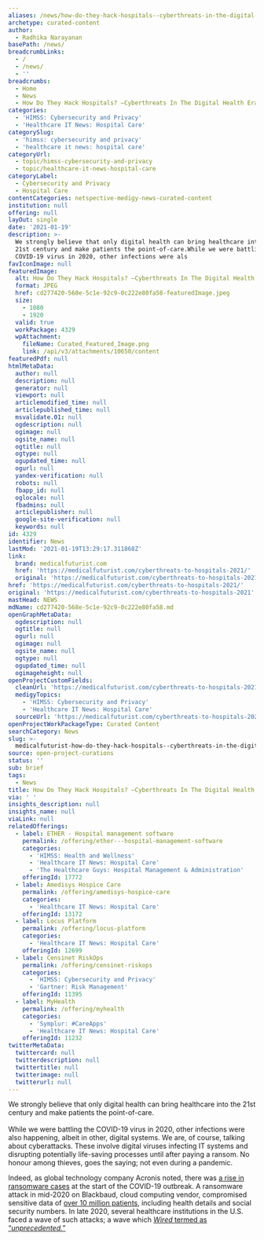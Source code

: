 ```yaml
---
aliases: /news/how-do-they-hack-hospitals--cyberthreats-in-the-digital-health-era
archetype: curated-content
author:
  - Radhika Narayanan
basePath: /news/
breadcrumbLinks:
  - /
  - /news/
  - ''
breadcrumbs:
  - Home
  - News
  - How Do They Hack Hospitals? –Cyberthreats In The Digital Health Era
categories:
  - 'HIMSS: Cybersecurity and Privacy'
  - 'Healthcare IT News: Hospital Care'
categorySlug:
  - 'himss: cybersecurity and privacy'
  - 'healthcare it news: hospital care'
categoryUrl:
  - topic/himss-cybersecurity-and-privacy
  - topic/healthcare-it-news-hospital-care
categoryLabel:
  - Cybersecurity and Privacy
  - Hospital Care
contentCategories: netspective-medigy-news-curated-content
institution: null
offering: null
layOut: single
date: '2021-01-19'
description: >-
  We strongly believe that only digital health can bring healthcare into the
  21st century and make patients the point-of-care.While we were battling the
  COVID-19 virus in 2020, other infections were als
favIconImage: null
featuredImage:
  alt: How Do They Hack Hospitals? –Cyberthreats In The Digital Health Era
  format: JPEG
  href: cd277420-568e-5c1e-92c9-0c222e80fa58-featuredImage.jpeg
  size:
    - 1080
    - 1920
  valid: true
  workPackage: 4329
  wpAttachment:
    fileName: Curated_Featured_Image.png
    link: /api/v3/attachments/10650/content
featuredPdf: null
htmlMetaData:
  author: null
  description: null
  generator: null
  viewport: null
  articlemodified_time: null
  articlepublished_time: null
  msvalidate.01: null
  ogdescription: null
  ogimage: null
  ogsite_name: null
  ogtitle: null
  ogtype: null
  ogupdated_time: null
  ogurl: null
  yandex-verification: null
  robots: null
  fbapp_id: null
  oglocale: null
  fbadmins: null
  articlepublisher: null
  google-site-verification: null
  keywords: null
id: 4329
identifier: News
lastMod: '2021-01-19T13:29:17.311868Z'
link:
  brand: medicalfuturist.com
  href: 'https://medicalfuturist.com/cyberthreats-to-hospitals-2021/'
  original: 'https://medicalfuturist.com/cyberthreats-to-hospitals-2021'
href: 'https://medicalfuturist.com/cyberthreats-to-hospitals-2021/'
original: 'https://medicalfuturist.com/cyberthreats-to-hospitals-2021'
mastHead: NEWS
mdName: cd277420-568e-5c1e-92c9-0c222e80fa58.md
openGraphMetaData:
  ogdescription: null
  ogtitle: null
  ogurl: null
  ogimage: null
  ogsite_name: null
  ogtype: null
  ogupdated_time: null
  ogimageheight: null
openProjectCustomFields:
  cleanUrl: 'https://medicalfuturist.com/cyberthreats-to-hospitals-2021/'
  medigyTopics:
    - 'HIMSS: Cybersecurity and Privacy'
    - 'Healthcare IT News: Hospital Care'
  sourceUrl: 'https://medicalfuturist.com/cyberthreats-to-hospitals-2021'
openProjectWorkPackageType: Curated Content
searchCategory: News
slug: >-
  medicalfuturist-how-do-they-hack-hospitals--cyberthreats-in-the-digital-health-era
source: open-project-curations
status: ''
sub: brief
tags:
  - News
title: How Do They Hack Hospitals? –Cyberthreats In The Digital Health Era
via: ' '
insights_description: null
insights_name: null
viaLink: null
relatedOfferings:
  - label: ETHER - Hospital management software
    permalink: /offering/ether---hospital-management-software
    categories:
      - 'HIMSS: Health and Wellness'
      - 'Healthcare IT News: Hospital Care'
      - 'The Healthcare Guys: Hospital Management & Administration'
    offeringId: 17772
  - label: Amedisys Hospice Care
    permalink: /offering/amedisys-hospice-care
    categories:
      - 'Healthcare IT News: Hospital Care'
    offeringId: 13172
  - label: Locus Platform
    permalink: /offering/locus-platform
    categories:
      - 'Healthcare IT News: Hospital Care'
    offeringId: 12699
  - label: Censinet RiskOps
    permalink: /offering/censinet-riskops
    categories:
      - 'HIMSS: Cybersecurity and Privacy'
      - 'Gartner: Risk Management'
    offeringId: 11395
  - label: MyHealth
    permalink: /offering/myhealth
    categories:
      - 'Symplur: #CareApps'
      - 'Healthcare IT News: Hospital Care'
    offeringId: 11232
twitterMetaData:
  twittercard: null
  twitterdescription: null
  twittertitle: null
  twitterimage: null
  twitterurl: null
---
```

<p>We strongly believe that only digital health can bring healthcare into the 21st century and make patients the point-of-care.<br><br>While we were battling the COVID-19 virus in 2020, other infections were also happening, albeit in other, digital systems. We are, of course, talking about cyberattacks. These involve digital viruses infecting IT systems and disrupting potentially life-saving processes until after paying a ransom. No honour among thieves, goes the saying; not even during a pandemic.</p><p>Indeed, as global technology company Acronis noted, there was <a href="https://www.healthcareitnews.com/news/europe/cyber-attacks-healthcare-facilities-growing-threat-during-coronavirus-pandemic">a rise in ransomware cases</a> at the start of the COVID-19 outbreak. A ransomware attack in mid-2020 on Blackbaud,&nbsp;cloud computing vendor, compromised sensitive data of <a href="https://healthitsecurity.com/news/the-10-biggest-healthcare-data-breaches-of-2020">over 10 million patients</a>, including health details and social security numbers. In late 2020, several healthcare institutions in the U.S. faced a wave of such attacks; a wave which <a href="https://www.wired.com/story/ransomware-hospitals-ryuk-trickbot/"><i>Wired </i>termed as “<i>unprecedented.</i>”</a></p>
